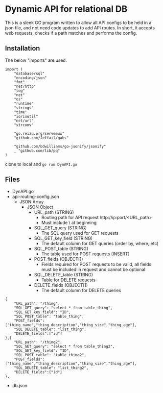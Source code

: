 # Dynamic API for relational DB

This is a sleek GO program written to allow all API configs to be held in a json file, and not need code updates to add API routes. In short, it accepts web requests, checks if a path matches and performs the config. 

## Installation

The below "imports" are used.

```
import (
	"database/sql"
	"encoding/json"
	"fmt"
	"net/http"
	"log"
	"net"
	"os"
	"runtime"
	"strings"
	"time"
	"io/ioutil"
	"net/url"
	"strconv"

	"go.reizu.org/servemux"
	"github.com/Jeffail/gabs"

	"github.com/bdwilliams/go-jsonify/jsonify"
	_ "github.com/lib/pq"
)
```
clone to local and ```go run DynAPI.go```

## Files

* DynAPI.go
* api-routing-config.json
	* JSON Array
        * JSON Object
            * URL_path (STRING)
                * Routing path for API request http://ip:port/<URL_path>
                * Must include \ at beginning
            * SQL_GET_query (STRING)
                * The SQL query used for GET requests
            * SQL_GET_key_field (STRING)
                * The default column for GET queries (order by, where, etc)
            * SQL_POST_table (STRING)
                * The table used for POST requests (INSERT)
            * POST_fields (OBJECT[])
                * Fields required for POST requests to be valid, all fields must be included in request and cannot be optional
            * SQL_DELETE_table (STRING)
                * Table for DELETE requests
            * DELETE_fields (OBJECT[])
                * The default column for DELETE queries


```    
{
    "URL_path": "/thing",
    "SQL_GET_query": "select * from table_thing",
    "SQL_GET_key_field": "ID",
    "SQL_POST_table": "table_thing",
    "POST_fields": ["thing_name","thing_description","thing_size","thing_age"],
    "SQL_DELETE_table": "list_thing",
    "DELETE_fields":["id"]
},{
    "URL_path": "/thing2",
    "SQL_GET_query": "select * from table_thing2",
    "SQL_GET_key_field": "ID",
    "SQL_POST_table": "table_thing2",
    "POST_fields": ["thing_name","thing_description","thing_size","thing_age"],
    "SQL_DELETE_table": "list_thing2",
    "DELETE_fields":["id"]
},

```
        

* db.json





